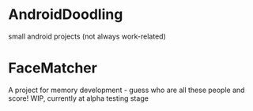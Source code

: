 AndroidDoodling
===============

small android projects (not always work-related)

FaceMatcher
===========

A project for memory development - guess who are all these people and score! WIP, currently at alpha testing stage
